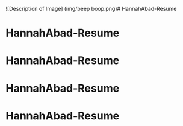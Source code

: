 <!--https://04ae26c14917493c9d2ac779dfefc5be.vfs.cloud9.us-east-2.amazonaws.com/_static/LearnCS8-Resume/index.html -->
![Description of Image] (img/beep boop.png)# HannahAbad-Resume
# HannahAbad-Resume
# HannahAbad-Resume
# HannahAbad-Resume
# HannahAbad-Resume
